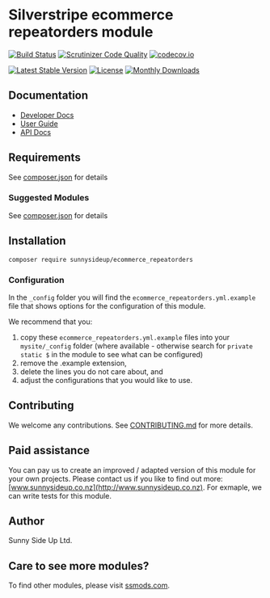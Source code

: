 # Silverstripe ecommerce repeatorders module
[![Build Status](https://travis-ci.org/sunnysideup/silverstripe-ecommerce_repeatorders.svg?branch=master)](https://travis-ci.org/sunnysideup/silverstripe-ecommerce_repeatorders)
[![Scrutinizer Code Quality](https://scrutinizer-ci.com/g/sunnysideup/silverstripe-ecommerce_repeatorders/badges/quality-score.png?b=master)](https://scrutinizer-ci.com/g/sunnysideup/silverstripe-ecommerce_repeatorders/?branch=master)
[![codecov.io](https://codecov.io/github/sunnysideup/silverstripe-ecommerce_repeatorders/coverage.svg?branch=master)](https://codecov.io/github/sunnysideup/silverstripe-ecommerce_repeatorders?branch=master)

[![Latest Stable Version](https://poser.pugx.org/sunnysideup/ecommerce_repeatorders/version)](https://packagist.org/packages/sunnysideup/ecommerce_repeatorders)
[![License](https://poser.pugx.org/sunnysideup/ecommerce_repeatorders/license)](https://packagist.org/packages/sunnysideup/ecommerce_repeatorders)
[![Monthly Downloads](https://poser.pugx.org/sunnysideup/ecommerce_repeatorders/d/monthly)](https://packagist.org/packages/sunnysideup/ecommerce_repeatorders)


## Documentation



 * [Developer Docs](docs/en/INDEX.md)
 * [User Guide](docs/en/userguide.md)
 * [API Docs](http://docs.ssmods.com/sunnysideup/ecommerce_repeatorders/classes.xhtml)


## Requirements



See [composer.json](composer.json) for details


### Suggested Modules



See [composer.json](composer.json) for details


## Installation


```
composer require sunnysideup/ecommerce_repeatorders
```

### Configuration



In the `_config` folder you will find the `ecommerce_repeatorders.yml.example`
file that shows options for the configuration of this module.

We recommend that you:

  1. copy these `ecommerce_repeatorders.yml.example` files into your
`mysite/_config` folder (where available - otherwise search for `private static $` in the module to see what can be configured)
  2. remove the .example extension,
  3. delete the lines you do not care about, and
  4. adjust the configurations that you would like to use.


## Contributing



We welcome any contributions. See [CONTRIBUTING.md](CONTRIBUTING.md) for more details.

## Paid assistance



You can pay us to create an improved / adapted version of this module for your own projects.  Please contact us if you like to find out more: [www.sunnysideup.co.nz](http://www.sunnysideup.co.nz).  For exmaple, we can write tests for this module.  

## Author



Sunny Side Up Ltd.


## Care to see more modules?

To find other modules, please visit [ssmods.com](http://ssmods.com/).
